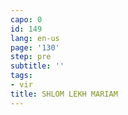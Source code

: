 ```yaml
---
capo: 0
id: 149
lang: en-us
page: '130'
step: pre
subtitle: ''
tags:
- vir
title: SHLOM LEKH MARIAM
---
```


